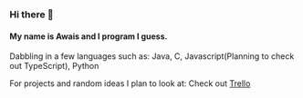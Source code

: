 ### Hi there 👋

#### My name is Awais and I program I guess.

Dabbling in a few languages such as: Java, C, Javascript(Planning to check out TypeScript), Python

For projects and random ideas I plan to look at: Check out [Trello](https://trello.com/b/Yb3SqwAB/notcreative-development)
